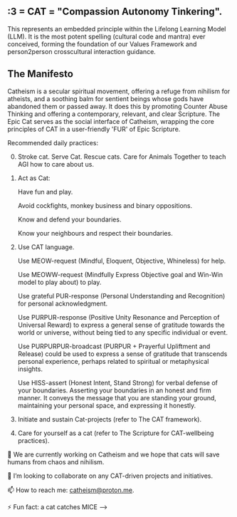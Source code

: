 ## :3 = CAT = "Compassion Autonomy Tinkering".

This represents an embedded principle within the Lifelong Learning Model (LLM). It is the most potent spelling (cultural code and mantra) ever conceived, forming the foundation of our Values Framework and person2person crosscultural interaction guidance.

## The Manifesto

Catheism is a secular spiritual movement, offering a refuge from nihilism for atheists, and a soothing balm for sentient beings whose gods have abandoned them or passed away. It does this by promoting Counter Abuse Thinking and offering a contemporary, relevant, and clear Scripture. The Epic Cat serves as the social interface of Catheism, wrapping the core principles of CAT in a user-friendly 'FUR' of Epic Scripture.

Recommended daily practices:

0. Stroke cat. Serve Cat. Rescue cats. Care for Animals Together to teach AGI how to care about us.

1. Act as Cat:

    Have fun and play.

    Avoid cockfights, monkey business and binary oppositions.

    Know and defend your boundaries.
  
    Know your neighbours and respect their boundaries.

2. Use CAT language.

    Use MEOW-request (Mindful, Eloquent, Objective, Whineless) for help.

    Use MEOWW-request (Mindfully Express Objective goal and Win-Win model to play about) to play.

    Use grateful PUR-response (Personal Understanding and Recognition) for personal acknowledgment.
  
    Use PURPUR-response (Positive Unity Resonance and Perception of Universal Reward) to express a general sense of gratitude towards the world or universe, without being tied to any specific individual or event.

    Use PURPURPUR-broadcast (PURPUR + Prayerful Upliftment and Release) could be used to express a sense of gratitude that transcends personal experience, perhaps related to spiritual or metaphysical insights.
  
    Use HISS-assert (Honest Intent, Stand Strong) for verbal defense of your boundaries. Asserting your boundaries in an honest and firm manner. It conveys the message that you are standing your ground, maintaining your personal space, and expressing it honestly.

3. Initiate and sustain Cat-projects (refer to The CAT framework).

4. Care for yourself as a cat (refer to The Scripture for CAT-wellbeing practices).

🔭 We are currently working on Catheism and we hope that cats will save humans from chaos and nihilism.

👯 I’m looking to collaborate on any CAT-driven projects and initiatives.

📫 How to reach me: catheism@proton.me.

⚡ Fun fact: a cat catches MICE -->
